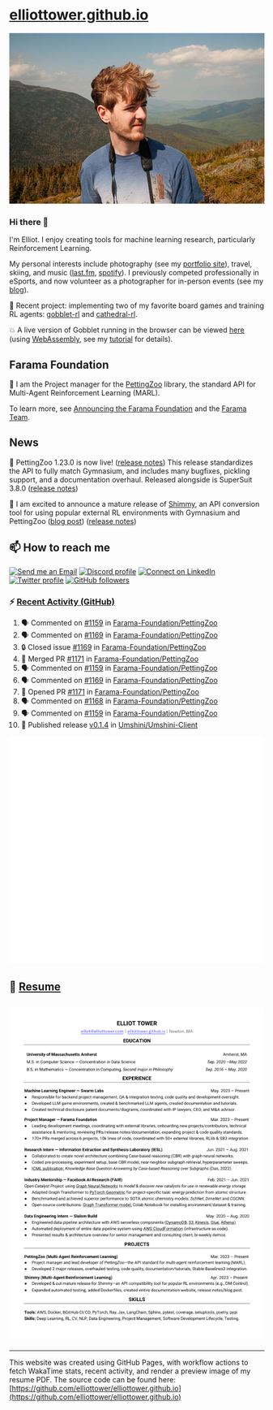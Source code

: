 # [elliottower.github.io](https://github.com/elliottower/elliottower.github.io)

[![A wild Elliot on Mt Washington](https://raw.githubusercontent.com/elliottower/elliottower.github.io/main/src/jpg/DSCF7539-600px.jpg?raw=true)](https://raw.githubusercontent.com/elliottower/elliottower.github.io/main/src/jpg/DSCF7539.jpg?raw=true)

### Hi there 👋

I'm Elliot. I enjoy creating tools for machine learning research, particularly Reinforcement Learning.

My personal interests include photography (see my [portfolio site](https://www.elliottower.com/)), travel, skiing, and music ([last.fm](https://www.last.fm/user/ajsdlfkwer), [spotify](https://open.spotify.com/user/12132818380)). I previously competed professionally in eSports, and now volunteer as a photographer for in-person events (see my [blog](https://www.elliottower.com/stories/?category=events)).

🤖 Recent project: implementing two of my favorite board games and training RL agents: [gobblet-rl](https://github.com/elliottower/gobblet-rl) and [cathedral-rl](https://github.com/elliottower/cathedral-rl). 

💥 A live version of Gobblet running in the browser can be viewed [here](https://elliottower.github.io/gobblet-rl/) (using [WebAssembly](https://webassembly.org/), see my [tutorial](https://github.com/elliottower/gobblet-rl/blob/main/tutorials/WebAssembly/web_assembly.md) for details).

## Farama Foundation

🚀 I am the Project manager for the [PettingZoo](https://github.com/Farama-Foundation/PettingZoo) library, the standard API for Multi-Agent Reinforcement Learning (MARL). 

To learn more, see [Announcing the Farama Foundation](https://farama.org/Announcing-The-Farama-Foundation) and the [Farama Team](https://farama.org/team).

## News

🎉 PettingZoo 1.23.0 is now live! ([release notes](https://github.com/Farama-Foundation/PettingZoo/releases/tag/1.23.0)) This release standardizes the API to fully match Gymnasium, and includes many bugfixes, pickling support, and a documentation overhaul. Released alongside is SuperSuit 3.8.0 ([release notes](https://github.com/Farama-Foundation/SuperSuit/releases/tag/3.8.0)) 

<!-- ![GitHub Release Date](https://img.shields.io/github/release-date/Farama-Foundation/PettingZoo) -->

🎉 I am excited to announce a mature release of [Shimmy](https://github.com/Farama-Foundation/Shimmy), an API conversion tool for using popular external RL environments with Gymnasium and PettingZoo ([blog post](https://farama.org/Announcing-Shimmy)) ([release notes](https://github.com/Farama-Foundation/Shimmy/releases/tag/v1.0.0)) 

## 📫 How to reach me

 [![Send me an Email](https://img.shields.io/badge/email-elliot%40elliottower.com-blue)](mailto:elliot@elliottower.com)
 [![Discord profile](https://img.shields.io/badge/Discord-7289DA?style=flat&logo=discord&logoColor=white)](https://discord.com/users/83091537923145728)
 [![Connect on LinkedIn](https://img.shields.io/badge/--linkedin?label=LinkedIn&logo=LinkedIn&style=social)](https://www.linkedin.com/in/elliot-tower)
 [![Twitter profile](https://img.shields.io/twitter/follow/elliottower?style=social)](https://twitter.com/ElliotTower/)
 [![GitHub followers](https://img.shields.io/github/followers/elliottower?style=social)](https://github.com/elliottower/)

### ⚡ [Recent Activity (GitHub)](https://github.com/elliottower)

<!--START_SECTION:activity-->
1. 🗣 Commented on [#1159](https://github.com/Farama-Foundation/PettingZoo/pull/1159#issuecomment-1910876713) in [Farama-Foundation/PettingZoo](https://github.com/Farama-Foundation/PettingZoo)
2. 🗣 Commented on [#1169](https://github.com/Farama-Foundation/PettingZoo/issues/1169#issuecomment-1910869395) in [Farama-Foundation/PettingZoo](https://github.com/Farama-Foundation/PettingZoo)
3. 🔒 Closed issue [#1169](https://github.com/Farama-Foundation/PettingZoo/issues/1169) in [Farama-Foundation/PettingZoo](https://github.com/Farama-Foundation/PettingZoo)
4. 🎉 Merged PR [#1171](https://github.com/Farama-Foundation/PettingZoo/pull/1171) in [Farama-Foundation/PettingZoo](https://github.com/Farama-Foundation/PettingZoo)
5. 🗣 Commented on [#1159](https://github.com/Farama-Foundation/PettingZoo/pull/1159#issuecomment-1910699654) in [Farama-Foundation/PettingZoo](https://github.com/Farama-Foundation/PettingZoo)
6. 🗣 Commented on [#1169](https://github.com/Farama-Foundation/PettingZoo/issues/1169#issuecomment-1910634062) in [Farama-Foundation/PettingZoo](https://github.com/Farama-Foundation/PettingZoo)
7. 💪 Opened PR [#1171](https://github.com/Farama-Foundation/PettingZoo/pull/1171) in [Farama-Foundation/PettingZoo](https://github.com/Farama-Foundation/PettingZoo)
8. 🗣 Commented on [#1168](https://github.com/Farama-Foundation/PettingZoo/issues/1168#issuecomment-1910520968) in [Farama-Foundation/PettingZoo](https://github.com/Farama-Foundation/PettingZoo)
9. 🗣 Commented on [#1159](https://github.com/Farama-Foundation/PettingZoo/pull/1159#issuecomment-1908622252) in [Farama-Foundation/PettingZoo](https://github.com/Farama-Foundation/PettingZoo)
10. 🚀 Published release [v0.1.4](https://github.com/Umshini/Umshini-Client/releases/tag/v0.1.4) in [Umshini/Umshini-Client](https://github.com/Umshini/Umshini-Client)
<!--END_SECTION:activity-->


<picture>
  <a href="https://metrics.lecoq.io/insights?user=elliottower">
   <img src="/github-metrics.svg" alt="Metrics">
  </a>
</picture>

## 📄 [Resume](https://elliottower.github.io/src/pdf/resume.pdf)

<!-- PDF-TO-MARKDOWN:START -->
![Page 1](src/png/page1.png "Page 1")
---
<!-- PDF-TO-MARKDOWN:END -->

----

This website was created using GitHub Pages, with workflow actions to fetch WakaTime stats, recent activity, and render a preview image of my resume PDF. The source code can be found here: [https://github.com/elliottower/elliottower.github.io](https://github.com/elliottower/elliottower.github.io)
